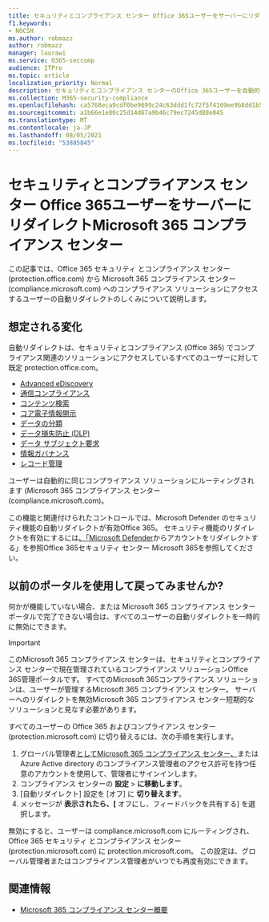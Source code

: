 ```yaml
---
title: セキュリティとコンプライアンス センター Office 365ユーザーをサーバーにリダイレクトMicrosoft 365 コンプライアンス センター
f1.keywords:
- NOCSH
ms.author: robmazz
author: robmazz
manager: laurawi
ms.service: O365-seccomp
audience: ITPro
ms.topic: article
localization_priority: Normal
description: セキュリティとコンプライアンス センターのOffice 365ユーザーを自動的にユーザーにリダイレクトする方法Microsoft 365 コンプライアンス センター。。
ms.collection: M365-security-compliance
ms.openlocfilehash: ca5768eca9cdf0be9699c24c63ddd1fc72f5f4169ee9b8dd1b5dbf1dc46fa804
ms.sourcegitcommit: a1b66e1e80c25d14d67a9b46c79ec7245d88e045
ms.translationtype: MT
ms.contentlocale: ja-JP
ms.lasthandoff: 08/05/2021
ms.locfileid: "53885845"
---
```

# <a name="redirect-users-from-the-office-365-security-and-compliance-center-to-the-microsoft-365-compliance-center"></a>セキュリティとコンプライアンス センター Office 365ユーザーをサーバーにリダイレクトMicrosoft 365 コンプライアンス センター

この記事では、Office 365 セキュリティ とコンプライアンス センター (protection.office.com) から Microsoft 365 コンプライアンス センター (compliance.microsoft.com) へのコンプライアンス ソリューションにアクセスするユーザーの自動リダイレクトのしくみについて説明します。

## <a name="what-to-expect"></a>想定される変化

自動リダイレクトは、セキュリティとコンプライアンス (Office 365) でコンプライアンス関連のソリューションにアクセスしているすべてのユーザーに対して既定 protection.office.com。

- [Advanced eDiscovery](overview-ediscovery-20.md)
- [通信コンプライアンス](communication-compliance.md)
- [コンテンツ検索](search-for-content.md)
- [コア電子情報開示](get-started-core-ediscovery.md)
- [データの分類](data-classification-overview.md)
- [データ損失防止 (DLP)](dlp-learn-about-dlp.md)
- [データ サブジェクト要求](/compliance/regulatory/gdpr-manage-gdpr-data-subject-requests-with-the-dsr-case-tool)
- [情報ガバナンス](manage-information-governance.md)
- [レコード管理](records-management.md)

ユーザーは自動的に同じコンプライアンス ソリューションにルーティングされます (Microsoft 365 コンプライアンス センター (compliance.microsoft.com)。

この機能と関連付けられたコントロールでは、Microsoft Defender のセキュリティ機能の自動リダイレクトが有効Office 365。 セキュリティ機能のリダイレクトを有効にするには[、「Microsoft Defender](/microsoft-365/security/defender/microsoft-365-security-mdo-redirection)からアカウントをリダイレクトする」を参照Office 365セキュリティ センター Microsoft 365を参照してください。

## <a name="can-i-go-back-to-using-the-former-portal"></a>以前のポータルを使用して戻ってみませんか?

何かが機能していない場合、または Microsoft 365 コンプライアンス センター ポータルで完了できない場合は、すべてのユーザーの自動リダイレクトを一時的に無効にできます。

> [!IMPORTANT]
> このMicrosoft 365 コンプライアンス センターは、セキュリティとコンプライアンス センターで現在管理されているコンプライアンス ソリューションOffice 365管理ポータルです。 すべてのMicrosoft 365コンプライアンス ソリューションは、ユーザーが管理するMicrosoft 365 コンプライアンス センター。 サーバーへのリダイレクトを無効Microsoft 365 コンプライアンス センター短期的なソリューションと見なす必要があります。

すべてのユーザーの Office 365 およびコンプライアンス センター (protection.microsoft.com) に切り替えるには、次の手順を実行します。

1. グローバル管理者[としてMicrosoft 365 コンプライアンス センター、](https://compliance.microsoft.com)または Azure Active directory のコンプライアンス管理者のアクセス許可を持つ任意のアカウントを使用して、管理者にサインインします。
2. コンプライアンス センターの **設定**  >  **に移動します**。
3. [自動リダイレクト] 設定を [オフ] に **切り替えます**。
4. メッセージが **表示されたら、[** オフにし、フィードバックを共有する] を選択します。

無効にすると、ユーザーは compliance.microsoft.com にルーティングされ、Office 365 セキュリティ とコンプライアンス センター (protection.microsoft.com) に protection.microsoft.com。 この設定は、グローバル管理者またはコンプライアンス管理者がいつでも再度有効にできます。

## <a name="related-information"></a>関連情報

- [Microsoft 365 コンプライアンス センター概要](/microsoft-365/compliance/microsoft-365-compliance-center)
